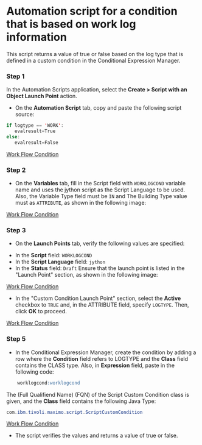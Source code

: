 # Automation script for a condition that is based on work log information

This script returns a value of true or false based on the log type that is defined in a custom condition in the Conditional Expression Manager.

### Step 1

In the Automation Scripts application, select the **Create > Script with an Object Launch Point** action.

* On the **Automation Script** tab, copy and paste the following script source:
```kotlin
if logtype == 'WORK':
   evalresult=True
else:
   evalresult=False
```

[Work Flow Condition](sample04/pic1.png)

### Step 2

* On the **Variables** tab, fill in the Script field with <code>WORKLOGCOND</code> variable name and uses the jython script as the Script Language to be used. Also, the Variable Type field must be <code>IN</code> and The Building Type value must as <code>ATTRIBUTE</code>, as shown in the following image: 


[Work Flow Condition](sample04/pic2.png)

### Step 3

* On the **Launch Points** tab, verify the following values are specified: 
- In the **Script** field: <code>WORKLOGCOND</code>
- In the **Script Language** field: <code>jython</code>
- In the **Status** field: <code>Draft</code>
Ensure that the launch point is listed in the "Launch Point" section, as shown in the following image:

[Work Flow Condition](sample04/pic3.png)

* In the "Custom Condition Launch Point" section, select the **Active** checkbox to <code>TRUE</code> and, in the ATTRIBUTE field, specify <code>LOGTYPE</code>. Then, click **OK** to proceed. 

[Work Flow Condition](sample04/pic4.png)

### Step 5

* In the Conditional Expression Manager, create the condition by adding a row where the **Condition** field refers to LOGTYPE and the **Class** field contains the CLASS type. Also, in **Expression** field, paste in the following code:

```SQL
    worklogcond:worklogcond
```
The (Full Qualifiend Name) (FQN) of the Script Custom Condition class is given, and the **Class** field contains the following Java Type:

```java
com.ibm.tivoli.maximo.script.ScriptCustomCondition
```

[Work Flow Condition](sample04/pic5.png)

* The script verifies the values and returns a value of true or false. 
